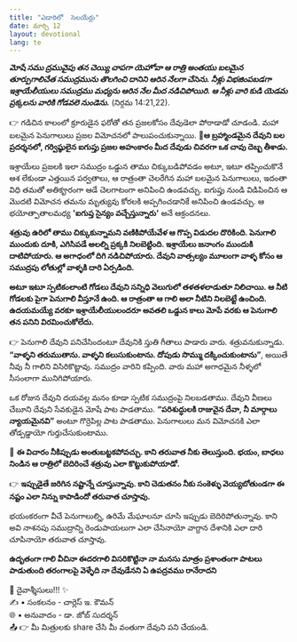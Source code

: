 ```yaml
---
title: "ఎడారిలో  సెలయేర్లు"
date: మార్చి 12
layout: devotional
lang: te
---
```


***మోషే సము ద్రమువైపు తన చెయ్యి చాపగా యెహోవా ఆ రాత్రి అంతయు బలమైన తూర్పుగాలిచేత సముద్రమును తొలగించి దానిని ఆరిన నేలగా చేసెను. నీళ్లు విభజింపబడగా ఇశ్రాయేలీయులు సముద్రము మధ్యను ఆరిన నేల మీద నడిచిపోయిరి. ఆ నీళ్లు వారి కుడి యెడమ ప్రక్కలను వారికి గోడవలె నుండెను.*** (నిర్గమ 14:21,22). 

👉 గడిచిన కాలంలో క్రూరుడైన ఫరోతో తన ప్రజలకోసం దేవుడెలా పోరాడాడో చూడండి. మహా బలమైన పెనుగాలులు ప్రజల విమోచనలో పాలుపంచుకున్నాయి. 
**📖ఆ బ్రహ్మాండమైన దేవుని బల ప్రదర్శనలో, గర్విష్ఠులైన ఐగుప్తు ప్రజల అహంకారం మీద దేవుడు చివరగా ఒక చావు దెబ్బ తీశాడు.**

 ఇశ్రాయేలు ప్రజలకి ఇలా సముద్రం ఒడ్డున తాము చిక్కుబడిపోవడం అటూ, ఇటూ తప్పించుకొనే ఆశ లేకుండా ఎత్తయిన పర్వతాలు, ఆ రాత్రంతా చెలరేగిన మహా బలమైన పెనుగాలులు, ఇదంతా విధి తమతో అతికౄరంగా ఆడే చెలగాటంగా అనిపించి ఉండవచ్చు. ఐగుప్తు నుండి విడిపించిన ఆ మొదటి విమోచన తమను మృత్యువు కోరలకి అప్పగించడానికే అనిపించి ఉండవచ్చు. ఆ భయోత్పాతాలమధ్య **'ఐగుప్త సైన్యం వచ్చేస్తున్నారు'** అనే ఆక్రందనలు.

**శత్రువు ఉరిలో తాము చిక్కుకున్నామని వణికిపోయేవేళ ఆ గొప్ప విడుదల దొరికింది. పెనుగాలి ముందుకు దూకి, ఎగిసిపడే అలల్ని ప్రక్కకి నిలబెట్టింది. ఇశ్రాయేలు జనాంగం ముందుకి దాటిపోయారు. ఆ అగాధంలో దిగి నడిచిపోయారు. దేవుని వాత్సల్యం మూలంగా వాళ్ళ కోసం ఆ సముద్రపు లోతుల్లో వాళ్ళకి దారి ఏర్పడింది.**

**అటూ ఇటూ స్పటికంలాంటి గోడలు దేవుని సన్నిధి వెలుగులో తళతళలాడుతూ నిలిచాయి. ఆ నీటి గోడలకు పైగా పెనుగాలి వీస్తూనే ఉంది. ఆ రాత్రంతా ఆ గాలి అలా నీటిని నిలబెట్టే ఉంచింది. ఉదయమయ్యే వరకూ ఇశ్రాయేలీయులందరూ అవతలి ఒడ్డున కాలు మోపే వరకు ఆ పెనుగాలి తన పనిని విరమించుకోలేదు.**

👉 పెనుగాలి దేవుని పనిచేసిందంటూ దేవునికి స్తుతి గీతాలు పాడారు వారు. శత్రువనుకున్నాడు. 
**“వాళ్ళని తరుముతాను. వాళ్ళని కలుసుకుంటాను. దోపుడు సొమ్ము దక్కించుకుంటాను”**, అయితే నీవు నీ గాలిని విసిరికొట్టావు. సముద్రం వారిని కప్పింది. వారు మహా అగాధమైన నీళ్ళలో సీసంలాగా మునిగిపోయారు.

ఒక రోజున దేవుని దయవల్ల మనం కూడా స్పటిక సముద్రంపై నిలబడతాము. దేవుని వీణలు చేబూని దేవుని సేవకుడైన మోషే పాట పాడతాము. 
**“పరిశుద్ధులకి రాజువైన దేవా, నీ మార్గాలు న్యాయమైనవి”** అంటూ గొర్రెపిల్ల పాట పాడతాము. పెనుగాలులు మన విమోచనకి ఎలా తోడ్పడ్డాయో గుర్తుచేసుకుంటాము. 

🔺 **ఈ విచారం నీకిప్పుడు అంతుబట్టకపోవచ్చు. కాని తరువాత నీకు తెలుస్తుంది. భయం, బాధలు నిండిన ఆ రాత్రిలో బెదిరించే శత్రువు ఎలా కొట్టుకుపోయాడో.**

👉 **ఇప్పుడైతే జరిగిన నష్టాన్నే చూస్తున్నావు. కాని చెడుతనం నీకు సంకెళ్ళు వెయ్యబోతుండగా ఈ నష్టం ఎలా నిన్ను కాపాడిందో తరువాత చూస్తావు.**

భయంకరంగా వీచే పెనుగాలుల్ని, ఉరిమే మేఘాలనూ చూసి ఇప్పుడు బెదిరిపోతున్నావు. కాని అవి నాశనపు సముద్రాన్ని రెండుపాయలుగా ఎలా చేసినాయో వాగ్దాన దేశానికి ఎలా దారి చూపినాయో తరువాత చూస్తావు.

**ఉదృతంగా గాలి వీచినా ఈదరగాలి విసరికొట్టినా నా మనసు మాత్రం ప్రశాంతంగా పాటలు పాడుతుంది తరంగాలపై వెళ్ళేది నా దేవుడేనని ఏ ఉపద్రవము రానేరాదని**

<div class="blessing">🙏 <span class="bless-text">దైవాశ్శీసులు!!!</span> ✨</div>

<div class="credit">✍️ <span class="credit-text">▪ సంకలనం - చార్లెస్ ఇ. కౌమన్</span></div>
<div class="credit">🌐 <span class="credit-text">▪ అనువాదం - డా. జోబ్ సుదర్శన్</span></div>


<div class="share">📤 👉 <span class="share-text">మీ మిత్రులకు share చేసి మీ వంతుగా దేవుని పని చేయండి.</span></div>
